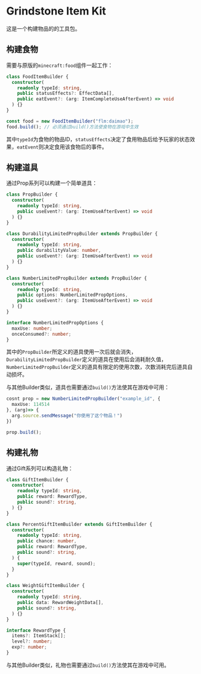 # Grindstone Item Kit
这是一个构建物品的的工具包。

## 构建食物
需要与原版的`minecraft:food`组件一起工作：

~~~ts
class FoodItemBuilder {
  constructor(
    readonly typeId: string,
    public statusEffects?: EffectData[],
    public eatEvent?: (arg: ItemCompleteUseAfterEvent) => void
  ) {}
}

const food = new FoodItemBuilder("flm:daimao");
food.build(); // 必须通过build()方法使食物在游戏中生效 
~~~
其中`typeId`为食物的物品ID，`statusEffects`决定了食用物品后给予玩家的状态效果，`eatEvent`则决定食用该食物后的事件。

## 构建道具
通过Prop系列可以构建一个简单道具：

~~~ts
class PropBuilder {
  constructor(
    readonly typeId: string,
    public useEvent?: (arg: ItemUseAfterEvent) => void
  ) {}
}

class DurabilityLimitedPropBuilder extends PropBuilder {
  constructor(
    readonly typeId: string,
    public durabilityValue: number,
    public useEvent?: (arg: ItemUseAfterEvent) => void
  ) {}
}

class NumberLimitedPropBuilder extends PropBuilder {
  constructor(
    readonly typeId: string,
    public options: NumberLimitedPropOptions,
    public useEvent?: (arg: ItemUseAfterEvent) => void
  ) {}
}

interface NumberLimitedPropOptions {
  maxUse: number;
  onceConsumed?: number;
}
~~~

其中的`PropBuilder`所定义的道具使用一次后就会消失，`DurabilityLimitedPropBuilder`定义的道具在使用后会消耗耐久值，`NumberLimitedPropBuilder`定义的道具有限定的使用次数，次数消耗完后道具自动损坏。

与其他Builder类似，道具也需要通过`build()`方法使其在游戏中可用：

~~~ts
cosnt prop = new NumberLimitedPropBuilder("example_id", {
  maxUse: 114514
}, (arg)=> {
  arg.source.sendMessage("你使用了这个物品！")
})

prop.build();
~~~

## 构建礼物
通过Gift系列可以构造礼物：
~~~ts
class GiftItemBuilder {
  constructor(
    readonly typeId: string,
    public reward: RewardType,
    public sound?: string,
  ) {}
}

class PercentGiftItemBuilder extends GiftItemBuilder {
  constructor(
    readonly typeId: string,
    public chance: number,
    public reward: RewardType,
    public sound?: string,
  ) {
    super(typeId, reward, sound);
  }
}

class WeightGiftItemBuilder {
  constructor(
    readonly typeId: string,
    public data: RewardWeightData[],
    public sound?: string,
  ) {}
}

interface RewardType {
  items?: ItemStack[];
  level?: number;
  exp?: number;
}
~~~

与其他Builder类似，礼物也需要通过`build()`方法使其在游戏中可用。